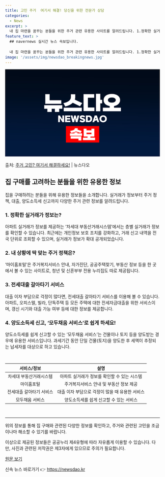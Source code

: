 ```yaml
---
title: 고민 주거  여기서 해결! 당신을 위한 전문가 상담
categories:
  - News
excerpt: >
  내 집 마련을 꿈꾸는 분들을 위한 주거 관련 유용한 사이트를 알려드립니다. 1.정확한 실거래가 정보는?차세대…
feature_text: >
  ## navernews 실시간 뉴스 속보입니다.

  내 집 마련을 꿈꾸는 분들을 위한 주거 관련 유용한 사이트를 알려드립니다. 1.정확한 실거래가 정보는?차세대…
image: '/assets/img/newsdao_breakingnews.jpg'
---
```


![뉴스다오 속보](/assets/img/newsdao_breakingnews.jpg)

<p>출처: <a href="https://newsdao.kr/3316" rel="dofollow">주거 고민? 여기서 해결하세요!</a> | 뉴스다오</p>

<h2 data-ke-size="size26">집 구매를 고려하는 분들을 위한 유용한 정보</h2>
<p data-ke-size="size16">집을 구매하려는 분들을 위해 유용한 정보들을 소개합니다. 실거래가 정보부터 주거 정책, 대출, 양도소득세 신고까지 다양한 주거 관련 정보를 알려드립니다.</p>

<h3>1. 정확한 실거래가 정보는?</h3>
<p data-ke-size="size16">아파트 실거래가 정보를 제공하는 ‘차세대 부동산거래시스템’에서는 층별 실거래가 정보를 확인할 수 있습니다. 최근에는 개인정보 보호 조치를 강화하고, 거래 신고 내역을 전국 단위로 조회할 수 있으며, 실거래가 정보가 확대 공개되었습니다.</p>

<h3>2. 내 상황에 딱 맞는 주거 정책은?</h3>
<p data-ke-size="size16">‘마이홈포털’은 주거복지서비스 안내, 자가진단, 공공주택찾기, 부동산 정보 등을 한 곳에서 볼 수 있는 사이트로, 청년 및 신혼부부 전용 누리집도 따로 제공됩니다.</p>

<h3>3. 전세대출 갈아타기 서비스</h3>
<p data-ke-size="size16">대출 이자 부담으로 걱정이 많다면, 전세대출 갈아타기 서비스를 이용해 볼 수 있습니다. 아파트, 오피스텔, 빌라, 단독주택 등 모든 주택에 대한 전세자금대출을 위한 서비스이며, 갱신 시기와 대출 가능 여부 등에 대한 정보를 제공합니다.</p>

<h3>4. 양도소득세 신고, ‘모두채움 서비스’로 쉽게 하세요!</h3>
<p data-ke-size="size16">양도소득세를 쉽게 신고할 수 있는 ‘모두채움 서비스’는 건물이나 토지 등을 양도받는 경우에 유용한 서비스입니다. 과세기간 동안 단일 건물(토지)을 양도한 후 세액이 추정되는 납세자를 대상으로 하고 있습니다.</p>

<p data-ke-size="size16">&nbsp;</p>
<table>
	<thead>
		<tr>
			<th style="text-align: center;">서비스/정보</th>
			<th style="text-align: center;">설명</th>
		</tr>
	</thead>
	<tbody>
		<tr>
			<td style="text-align: center;">차세대 부동산거래시스템</td>
			<td style="text-align: center;">아파트 실거래가 정보를 확인할 수 있는 시스템</td>
		</tr>
		<tr>
			<td style="text-align: center;">마이홈포털</td>
			<td style="text-align: center;">주거복지서비스 안내 및 부동산 정보 제공</td>
		</tr>
		<tr>
			<td style="text-align: center;">전세대출 갈아타기 서비스</td>
			<td style="text-align: center;">대출 이자 부담으로 걱정이 많을 때 유용한 서비스</td>
		</tr>
		<tr>
			<td style="text-align: center;">모두채움 서비스</td>
			<td style="text-align: center;">양도소득세를 쉽게 신고할 수 있는 서비스</td>
		</tr>
	</tbody>
</table>
<p data-ke-size="size16">&nbsp;</p>

<hr>

<p data-ke-size="size16">위의 정보를 통해 집 구매와 관련된 다양한 정보를 확인하고, 주거와 관련된 고민을 조금이나마 해소할 수 있기를 바랍니다.</p>
<p data-ke-size="size16">이상으로 제공된 정보들은 공공누리 제4유형에 따라 자유롭게 이용할 수 있습니다. 다만, 사진과 관련된 저작권은 제3자에게 있으므로 주의가 필요합니다.</p>
<p data-ke-size="size16"><a href="https://newsdao.kr/3316">원문 보기</a></p> 

신속 뉴스 바로가기 👉 <a href="https://newsdao.kr" rel="dofollow">https://newsdao.kr</a>



